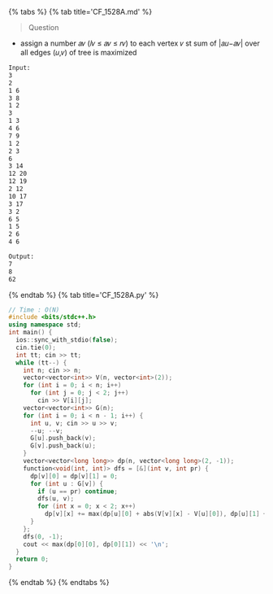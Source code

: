 {% tabs %}
{% tab title='CF_1528A.md' %}

> Question

* assign a number 𝑎𝑣 (𝑙𝑣 ≤ 𝑎𝑣 ≤ 𝑟𝑣) to each vertex 𝑣 st sum of |𝑎𝑢−𝑎𝑣| over all edges (𝑢,𝑣) of tree is maximized

```txt
Input:
3
2
1 6
3 8
1 2
3
1 3
4 6
7 9
1 2
2 3
6
3 14
12 20
12 19
2 12
10 17
3 17
3 2
6 5
1 5
2 6
4 6

Output:
7
8
62
```

{% endtab %}
{% tab title='CF_1528A.py' %}

```cpp
// Time : O(N)
#include <bits/stdc++.h>
using namespace std;
int main() {
  ios::sync_with_stdio(false);
  cin.tie(0);
  int tt; cin >> tt;
  while (tt--) {
    int n; cin >> n;
    vector<vector<int>> V(n, vector<int>(2));
    for (int i = 0; i < n; i++)
      for (int j = 0; j < 2; j++)
        cin >> V[i][j];
    vector<vector<int>> G(n);
    for (int i = 0; i < n - 1; i++) {
      int u, v; cin >> u >> v;
      --u; --v;
      G[u].push_back(v);
      G[v].push_back(u);
    }
    vector<vector<long long>> dp(n, vector<long long>(2, -1));
    function<void(int, int)> dfs = [&](int v, int pr) {
      dp[v][0] = dp[v][1] = 0;
      for (int u : G[v]) {
        if (u == pr) continue;
        dfs(u, v);
        for (int x = 0; x < 2; x++)
          dp[v][x] += max(dp[u][0] + abs(V[v][x] - V[u][0]), dp[u][1] + abs(V[v][x] - V[u][1]));
      }
    };
    dfs(0, -1);
    cout << max(dp[0][0], dp[0][1]) << '\n';
  }
  return 0;
}
```

{% endtab %}
{% endtabs %}
